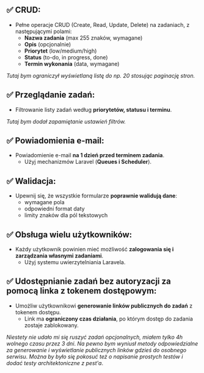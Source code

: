 ## ✅ CRUD:
- Pełne operacje CRUD (Create, Read, Update, Delete) na zadaniach, z następującymi polami:
  - **Nazwa zadania** (max 255 znaków, wymagane)
  - **Opis** (opcjonalnie)
  - **Priorytet** (low/medium/high)
  - **Status** (to-do, in progress, done)
  - **Termin wykonania** (data, wymagane)

*Tutaj bym ograniczył wyświetlaną listę do np. 20 stosując paginację stron.*

## ✅ Przeglądanie zadań:
- Filtrowanie listy zadań według **priorytetów, statusu i terminu**.

*Tutaj bym dodał zapamiętanie ustawień filtrów.*

## ✅ Powiadomienia e-mail:
- Powiadomienie e-mail **na 1 dzień przed terminem zadania**.
  - Użyj mechanizmów Laravel (**Queues i Scheduler**).

## ✅ Walidacja:
- Upewnij się, że wszystkie formularze **poprawnie walidują dane**:
  - wymagane pola
  - odpowiedni format daty
  - limity znaków dla pól tekstowych

## ✅ Obsługa wielu użytkowników:
- Każdy użytkownik powinien mieć możliwość **zalogowania się i zarządzania własnymi zadaniami**.
  - Użyj systemu uwierzytelniania Laravela.

## ✅ Udostępnianie zadań bez autoryzacji za pomocą linka z tokenem dostępowym:
- Umożliw użytkownikowi **generowanie linków publicznych do zadań** z tokenem dostępu.
  - Link ma **ograniczony czas działania**, po którym dostęp do zadania zostaje zablokowany.


*Niestety nie udało mi się ruszyć zadań opcjonalnych, miałem tylko 4h wolnego czasu przez 3 dni*.
*Na pewno bym wyniusł metody odpowiedzialne za generowanie i wyświetlanie publicznych linków gdzieś do osobnego serwisu*.
*Można by było się pokosuć też o napisanie prostych testów i dodać testy architektoniczne z pest'a*.



